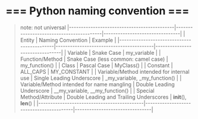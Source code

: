 
# === Python naming convention ===

>note: not universal
|--------------------------------------------|-----------------------------------------|--------------------------------|
| Entity                                     | Naming Convention                       | Example                        |
|--------------------------------------------|-----------------------------------------|--------------------------------|
| Variable                                   | Snake Case                              | my_variable                    |
| Function/Method                            | Snake Case (less common: camel case)    | my_function()                  |
| Class                                      | Pascal Case                             | MyClass()                      |
| Constant                                   | ALL_CAPS                                | MY_CONSTANT                    |
| Variable/Method intended for internal use  | Single Leading Underscore               | _my_variable, _my_function()   |
| Variable/Method intended for name mangling | Double Leading Underscore               | __my_variable, __my_function() |
| Special Method/Attribute                   | Double Leading and Trailing Underscores | __init__(), __len__()          |
|--------------------------------------------|-----------------------------------------|--------------------------------|
